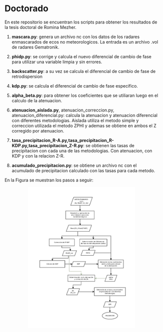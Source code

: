 # Doctorado

En este repositorio se encuentran los scripts para obtener los resultados de la tesis doctoral de Romina Mezher.

1) **mascara.py**: genera un archivo nc con los datos de los radares enmascarados de ecos no meteorologicos. La entrada es un archivo .vol de radares Gematronik.

2) **phidp.py**: se corrige y calcula el nuevo diferencial de cambio de fase para utilizar una variable limpia y sin errores.

2) **backscatter.py**: a su vez se calcula el diferencial de cambio de fase de retrodispersion 

3) **kdp.py**: se calcula el diferencial de cambio de fase especifico.

4) **alpha_beta.py**: para obtener los coeficientes que se utiliaran luego en el calculo de la atenuacion.

5) **atenuacion_aislada.py**, atenuacion_correccion.py, atenuacion_diferencial.py: calcula la atenuacion y atenuacion diferencial con diferentes metodologias. Aislada utiliza el metodo simple y correccion utilizada el metodo ZPHI y ademas se obtiene en ambos el Z corregido por atenuacion. 

6) **tasa_precipitacion_R-A.py,tasa_precipitacion_R-KDP.py,tasa_precipitacion_Z-R.py**: se obtienen las tasas de precipitacion con cada una de las metodologias. Con atenuacion, con KDP y con la relacion Z-R.

7) **acumulado_precipitacion.py**: se obtiene un archivo nc con el acumulado de precipitacion calculado con las tasas para cada metodo. 

En la Figura se muestran los pasos a seguir:

<p align="center">
  <img src="grafico.png" width="350">
</p>
